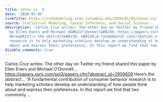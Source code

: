 ```yaml
---
title: Votes vs. $
date: '2020-01-05'
linkTitle: https://statmodeling.stat.columbia.edu/2020/01/05/votes-vs/
source: Statistical Modeling, Causal Inference, and Social Science
description: 'Carlos Cruz writes: The other day on Twitter my friend shared this paper
  by Ellen Evers and Michael O&#8217;Donnell&#8230; https://papers.ssrn.com/sol3/papers.cfm?abstract_id=2959609
  Here&#8217;s the abstract&#8230; &#8220;A fundamental contribution of consumer behavior
  research is to help marketing scholars develop an understanding of how people think
  about and express their preferences. In this report we find that two commonly ...'
disable_comments: true
---
```

Carlos Cruz writes: The other day on Twitter my friend shared this paper by Ellen Evers and Michael O&#8217;Donnell&#8230; https://papers.ssrn.com/sol3/papers.cfm?abstract_id=2959609 Here&#8217;s the abstract&#8230; &#8220;A fundamental contribution of consumer behavior research is to help marketing scholars develop an understanding of how people think about and express their preferences. In this report we find that two commonly ...